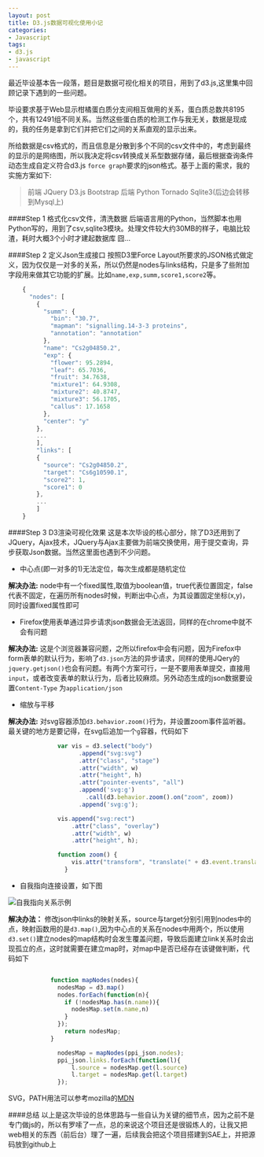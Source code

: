```yaml
---
layout: post
title: D3.js数据可视化使用小记
categories:
- Javascript
tags:
- d3.js
- javascript
---
```

最近毕设基本告一段落，题目是数据可视化相关的项目，用到了d3.js,这里集中回顾记录下遇到的一些问题。   

毕设要求基于Web显示柑橘蛋白质分支间相互做用的关系，蛋白质总数共8195个，共有12491组不同关系。当然这些蛋白质的检测工作与我无关，数据是现成的，我的任务是拿到它们并把它们之间的关系直观的显示出来。  

所给数据是csv格式的，而且信息是分散到多个不同的csv文件中的，考虑到最终的显示的是网络图，所以我决定将csv转换成关系型数据存储，最后根据查询条件动态生成自定义符合d3.js `force graph`要求的json格式。基于上面的需求，我的实施方案如下:

> 前端 JQuery D3.js Bootstrap
> 后端 Python Tornado Sqlite3(后边会转移到Mysql上) 


####Step 1 格式化csv文件，清洗数据
后端语言用的Python，当然脚本也用Python写的，用到了csv,sqlite3模块。处理文件较大约30MB的样子，电脑比较渣，耗时大概3个小时才建起数据库 囧...

####Step 2 定义Json生成接口
按照D3里Force Layout所要求的JSON格式做定义，因为仅仅是一对多的关系，所以仍然是nodes与links结构，只是多了些附加字段用来做其它功能的扩展。比如`name,exp,summ,score1,score2`等。

```javascript
    {
      "nodes": [
        {
          "summ": {
            "bin": "30.7",
            "mapman": "signalling.14-3-3 proteins",
            "annotation": "annotation"
          },
          "name": "Cs2g04850.2",
          "exp": {
            "flower": 95.2894,
            "leaf": 65.7036,
            "fruit": 34.7638,
            "mixture1": 64.9308,
            "mixture2": 40.8747,
            "mixture3": 56.1705,
            "callus": 17.1658
          },
          "center": "y"
        },
        ...
        ],
        "links": [
        {
          "source": "Cs2g04850.2",
          "target": "Cs6g10590.1",
          "score2": 1,
          "score1": 0
        },    
        ...
        ]
    }
```

####Step 3 D3渲染可视化效果
这是本次毕设的核心部分，除了D3还用到了JQuery，Ajax技术，JQuery与Ajax主要做为前端交换使用，用于提交查询，异步获取Json数据。当然这里面也遇到不少问题。

+ 中心点(即一对多的1)无法定位，每次生成都是随机定位

**解决办法:** node中有一个fixed属性,取值为boolean值，true代表位置固定，false代表不固定，在遍历所有nodes时候，判断出中心点，为其设置固定坐标(x,y)，同时设置fixed属性即可

+ Firefox使用表单通过异步请求json数据会无法返回，同样的在chrome中就不会有问题

**解决办法:** 这是个浏览器兼容问题，之所以firefox中会有问题，因为Firefox中form表单的默认行为，影响了`d3.json`方法的异步请求，同样的使用JQery的`jquery.getjson()`也会有问题。有两个方案可行，一是不要用表单提交，直接用`input`，或者改变表单的默认行为，后者比较麻烦。另外动态生成的json数据要设置`Content-Type` 为`application/json`

+ 缩放与平移

**解决办法:** 对svg容器添加`d3.behavior.zoom()`行为，并设置zoom事件监听器。最关键的地方是要记得，在svg后追加一个`g`容器，代码如下

```javascript
              var vis = d3.select("body")
                    .append("svg:svg")
                    .attr("class", "stage")
                    .attr("width", w)
                    .attr("height", h)
                    .attr("pointer-events", "all")
                    .append('svg:g')
                      .call(d3.behavior.zoom().on("zoom", zoom))
                    .append('svg:g');              

              vis.append("svg:rect")
                  .attr("class", "overlay")
                  .attr("width", w)
                  .attr("height", h);

              function zoom() {
                  vis.attr("transform", "translate(" + d3.event.translate + ")scale(" + d3.event.scale + ")");
                }
```

+ 自我指向连接设置，如下图

![自我指向关系示例]({{site.IMG_PATH}}/selflink.jpg) 

**解决办法：** 修改json中links的映射关系，source与target分别引用到nodes中的点，映射函数用的是`d3.map()`,因为中心点的关系在nodes中用两个，所以使用`d3.set()`建立nodes的map结构时会发生覆盖问题，导致后面建立link关系时会出现孤立的点，这时就需要在建立map时，对map中是否已经存在该键做判断，代码如下

```javascript

            function mapNodes(nodes){
              nodesMap = d3.map()       
              nodes.forEach(function(n){
                if (!nodesMap.has(n.name)){                  
                  nodesMap.set(n.name,n)
                }
              });
                return nodesMap;
            } 

              nodesMap = mapNodes(ppi_json.nodes);         
              ppi_json.links.forEach(function(l){
                  l.source = nodesMap.get(l.source)
                  l.target = nodesMap.get(l.target)    
              });
```


SVG，PATH用法可以参考mozilla的[MDN](https://developer.mozilla.org/en-US/docs/Web/SVG)

####总结
以上是这次毕设的总体思路与一些自认为关键的细节点，因为之前不是专门做js的，所以有罗嗦了一点，总的来说这个项目还是很锻炼人的，让我又把web相关的东西（前后台）理了一遍，后续我会把这个项目搭建到SAE上，并把源码放到github上

